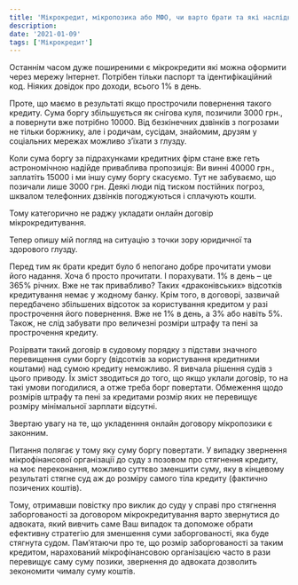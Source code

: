 ```yaml
---
title: 'Мікрокредит, мікропозика або МФО, чи варто брати та які наслідки їх неповернення?'
description:
date: '2021-01-09'
tags: ['Мікрокредит']
---
```


Останнім часом дуже поширеними є мікрокредити які можна оформити через мережу Інтернет. Потрібен тільки паспорт та ідентифікаційний код. Ніяких довідок про доходи, всього 1% в день.

Проте, що маємо в результаті якщо прострочили повернення такого кредиту. Сума боргу збільшується як снігова куля, позичили 3000 грн., а повернути вже потрібно 10000. Від безкінечних дзвінків з погрозами не тільки боржнику, але і родичам, сусідам, знайомим, друзям у соціальних мережах можливо з’їхати з глузду.

Коли сума боргу за підрахунками кредитних фірм стане вже геть астрономічною надійде приваблива пропозиція: Ви винні 40000 грн., заплатіть 15000 і ми іншу суму боргу скасуємо. Тут не забуваємо, що позичали лише 3000 грн. Деякі люди під тиском постійних погроз, шквалом телефонних дзвінків погоджуються і сплачують кошти.

Тому категорично не раджу укладати онлайн договір мікрокредитування.

Тепер опишу мій погляд на ситуацію з точки зору юридичної та здорового глузду.

Перед тим як брати кредит було б непогано добре прочитати умови його надання. Хоча б просто прочитати. І порахувати. 1% в день – це 365% річних. Вже не так привабливо? Таких «драконівських» відсотків кредитування немає у жодному банку. Крім того, в договорі, зазвичай передбачено збільшених відсоток за користування кредитом у разі прострочення його повернення. Вже не 1% в день, а 3% або навіть 5%. Також, не слід забувати про величезні розміри штрафу та пені за прострочення кредиту.

Розірвати такий договір в судовому порядку з підстави значного перевищення суми боргу (відсотків за користування кредитними коштами) над сумою кредиту неможливо. Я вивчала рішення судів з цього приводу. Їх зміст зводиться до того, що якщо уклали договір, то на такі умови погодилися, а отже треба борг повертати. Обмеження щодо розмірів штрафу та пені за кредитами розмір яких не перевищує розміру мінімальної зарплати відсутні.

Звертаю увагу на те, що укладенння онлайн договору мікропозики є законним.

Питання полягає у тому яку суму боргу повертати. У випадку звернення мікрофінансової організації до суду з позовом про стягнення кредиту, на моє переконання, можливо суттєво зменшити суму, яку в кінцевому результаті стягне суд аж до розміру самого тіла кредиту (фактично позичених коштів).

Тому, отримавши повістку про виклик до суду у справі про стягнення заборгованості за договором мікрокредитування варто звернутися до адвоката, який вивчить саме Ваш випадок та допоможе обрати ефективну стратегію для зменшення суми заборгованості, яка буде стягнута судом. Пам’ятаючи про те, що розмір заборгованості за таким кредитом, нарахований мікрофінансовою організацією часто в рази перевищує саму суму позики, звернення до адвоката дозволить зекономити чималу суму коштів.

